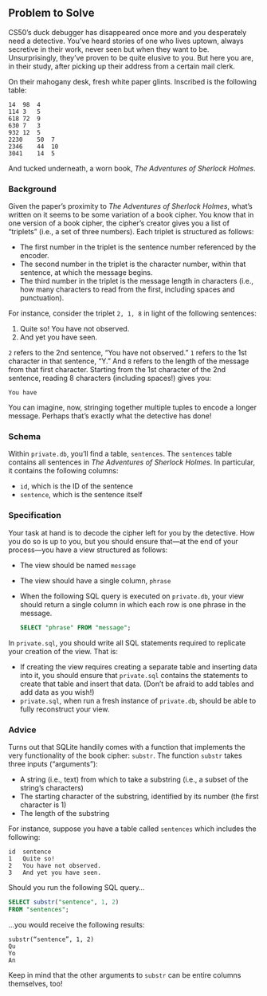 ## Problem to Solve

CS50’s duck debugger has disappeared once more and you desperately need a detective. You’ve heard stories of one who lives uptown, always secretive in their work, never seen but when they want to be. Unsurprisingly, they’ve proven to be quite elusive to you. But here you are, in their study, after picking up their address from a certain mail clerk.

On their mahogany desk, fresh white paper glints. Inscribed is the following table:

```
14  98  4
114 3   5
618 72  9
630 7   3
932 12  5
2230    50  7
2346    44  10
3041    14  5
```

And tucked underneath, a worn book, *The Adventures of Sherlock Holmes*.

### Background

Given the paper’s proximity to *The Adventures of Sherlock Holmes*, what’s written on it seems to be some variation of a book cipher. You know that in one version of a book cipher, the cipher’s creator gives you a list of “triplets” (i.e., a set of three numbers). Each triplet is structured as follows:

- The first number in the triplet is the sentence number referenced by the encoder.
- The second number in the triplet is the character number, within that sentence, at which the message begins.
- The third number in the triplet is the message length in characters (i.e., how many characters to read from the first, including spaces and punctuation).

For instance, consider the triplet `2, 1, 8` in light of the following sentences:

1. Quite so! You have not observed.
2. And yet you have seen.

`2` refers to the 2nd sentence, “You have not observed.” `1` refers to the 1st character in that sentence, “Y.” And `8` refers to the length of the message from that first character. Starting from the 1st character of the 2nd sentence, reading 8 characters (including spaces!) gives you:

```
You have
```

You can imagine, now, stringing together multiple tuples to encode a longer message. Perhaps that’s exactly what the detective has done!

### Schema

Within `private.db`, you’ll find a table, `sentences`. The `sentences` table contains all sentences in *The Adventures of Sherlock Holmes*. In particular, it contains the following columns:

- `id`, which is the ID of the sentence
- `sentence`, which is the sentence itself

### Specification

Your task at hand is to decode the cipher left for you by the detective. How you do so is up to you, but you should ensure that—at the end of your process—you have a view structured as follows:

- The view should be named `message`
- The view should have a single column, `phrase`
- When the following SQL query is executed on `private.db`, your view should return a single column in which each row is one phrase in the message.

  ```sql
  SELECT "phrase" FROM "message";
  ```
  
In `private.sql`, you should write all SQL statements required to replicate your creation of the view. That is:

- If creating the view requires creating a separate table and inserting data into it, you should ensure that `private.sql` contains the statements to create that table and insert that data. (Don’t be afraid to add tables and add data as you wish!)
- `private.sql`, when run a fresh instance of `private.db`, should be able to fully reconstruct your view.

### Advice

Turns out that SQLite handily comes with a function that implements the very functionality of the book cipher: `substr`. The function `substr` takes three inputs (“arguments”):

- A string (i.e., text) from which to take a substring (i.e., a subset of the string’s characters)
- The starting character of the substring, identified by its number (the first character is 1)
- The length of the substring

For instance, suppose you have a table called `sentences` which includes the following:

```
id  sentence
1   Quite so!
2   You have not observed.
3   And yet you have seen.
```

Should you run the following SQL query…

```sql
SELECT substr("sentence", 1, 2)
FROM "sentences";
```

…you would receive the following results:

```
substr(“sentence”, 1, 2)
Qu
Yo
An
```

Keep in mind that the other arguments to `substr` can be entire columns themselves, too!
